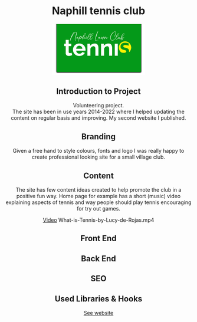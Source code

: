 <div align="center">
<h1>Naphill tennis club</h1>
<img src="./public/Media/LogosAndIcons/NaphillTennisClub-LogoNEW.png" width="50%" />

<h2>Introduction to Project</h2>

<p>
Volunteering project.<br />
The site has been in use years 2014-2022 where I helped updating the content on regular basis and improving. My second website I published. 
</p>



<h2>Branding</h2>
<p>Given a free hand to style colours, fonts and logo I was really happy to create professional looking site for a small village club.</p>

<h2>Content</h2>
<p>The site has few content ideas created to help promote the club in a positive fun way. Home page for example has a short (music) video explaining aspects of tennis and way people should play tennis encouraging for try out games. </p>


[Video](public/Media/videos/What-is-Tennis-by-Lucy-de-Rojas.mp4)
What-is-Tennis-by-Lucy-de-Rojas.mp4




<h2>Front End</h2>
<p></p>


<h2>Back End</h2>
<p></p>


<h2>SEO</h2>
<p></p>



<h2>Used Libraries & Hooks</h2>
<p></p>





<a href="https://naphill-tennis-club.vercel.app/">See website</a>
</div>



